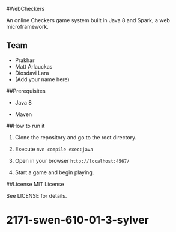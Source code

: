 #WebCheckers

An online Checkers game system built in Java 8 and Spark, a web
microframework.

## Team

- Prakhar 
- Matt Arlauckas
- Diosdavi Lara
- (Add your name here)

##Prerequisites

- Java 8

- Maven


##How to run it

1. Clone the repository and go to the root directory.

2. Execute `mvn compile exec:java`

3. Open in your browser `http://localhost:4567/`

4. Start a game and begin playing.


##License
MIT License

See LICENSE for details.
# 2171-swen-610-01-3-sylver
